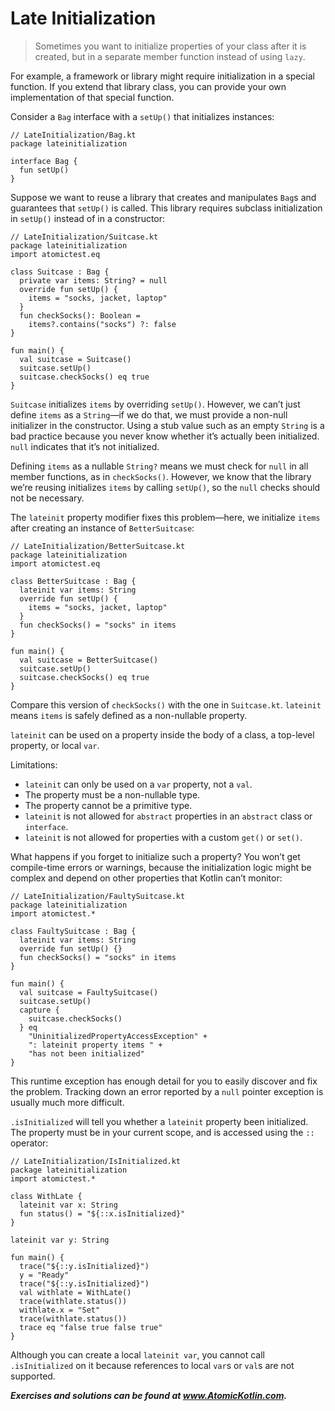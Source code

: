 # Late Initialization

> Sometimes you want to initialize properties of your class after it is created, but in a separate member function instead of using `lazy`.

For example, a framework or library might require initialization in a special function. If you extend that library class, you can provide your own implementation of that special function.

Consider a `Bag` interface with a `setUp()` that initializes instances:

```
// LateInitialization/Bag.kt
package lateinitialization

interface Bag {
  fun setUp()
}
```

Suppose we want to reuse a library that creates and manipulates `Bag`s and guarantees that `setUp()` is called. This library requires subclass initialization in `setUp()` instead of in a constructor:

```
// LateInitialization/Suitcase.kt
package lateinitialization
import atomictest.eq

class Suitcase : Bag {
  private var items: String? = null
  override fun setUp() {
    items = "socks, jacket, laptop"
  }
  fun checkSocks(): Boolean =
    items?.contains("socks") ?: false
}

fun main() {
  val suitcase = Suitcase()
  suitcase.setUp()
  suitcase.checkSocks() eq true
}
```

`Suitcase` initializes `items` by overriding `setUp()`. However, we can’t just define `items` as a `String`—if we do that, we must provide a non-null initializer in the constructor. Using a stub value such as an empty `String` is a bad practice because you never know whether it’s actually been initialized. `null` indicates that it’s not initialized.

Defining `items` as a nullable `String?` means we must check for `null` in all member functions, as in `checkSocks()`. However, we know that the library we’re reusing initializes `items` by calling `setUp()`, so the `null` checks should not be necessary.

The `lateinit` property modifier fixes this problem—here, we initialize `items` after creating an instance of `BetterSuitcase`:

```
// LateInitialization/BetterSuitcase.kt
package lateinitialization
import atomictest.eq

class BetterSuitcase : Bag {
  lateinit var items: String
  override fun setUp() {
    items = "socks, jacket, laptop"
  }
  fun checkSocks() = "socks" in items
}

fun main() {
  val suitcase = BetterSuitcase()
  suitcase.setUp()
  suitcase.checkSocks() eq true
}
```

Compare this version of `checkSocks()` with the one in `Suitcase.kt`. `lateinit` means `items` is safely defined as a non-nullable property.

`lateinit` can be used on a property inside the body of a class, a top-level property, or local `var`.

Limitations:

- `lateinit` can only be used on a `var` property, not a `val`.
- The property must be a non-nullable type.
- The property cannot be a primitive type.
- `lateinit` is not allowed for `abstract` properties in an `abstract` class or `interface`.
- `lateinit` is not allowed for properties with a custom `get()` or `set()`.

What happens if you forget to initialize such a property? You won’t get compile-time errors or warnings, because the initialization logic might be complex and depend on other properties that Kotlin can’t monitor:

```
// LateInitialization/FaultySuitcase.kt
package lateinitialization
import atomictest.*

class FaultySuitcase : Bag {
  lateinit var items: String
  override fun setUp() {}
  fun checkSocks() = "socks" in items
}

fun main() {
  val suitcase = FaultySuitcase()
  suitcase.setUp()
  capture {
    suitcase.checkSocks()
  } eq
    "UninitializedPropertyAccessException" +
    ": lateinit property items " +
    "has not been initialized"
}
```

This runtime exception has enough detail for you to easily discover and fix the problem. Tracking down an error reported by a `null` pointer exception is usually much more difficult.

`.isInitialized` will tell you whether a `lateinit` property been initialized. The property must be in your current scope, and is accessed using the `::` operator:

```
// LateInitialization/IsInitialized.kt
package lateinitialization
import atomictest.*

class WithLate {
  lateinit var x: String
  fun status() = "${::x.isInitialized}"
}

lateinit var y: String

fun main() {
  trace("${::y.isInitialized}")
  y = "Ready"
  trace("${::y.isInitialized}")
  val withlate = WithLate()
  trace(withlate.status())
  withlate.x = "Set"
  trace(withlate.status())
  trace eq "false true false true"
}
```

Although you can create a local `lateinit var`, you cannot call `.isInitialized` on it because references to local `var`s or `val`s are not supported.

***Exercises and solutions can be found at www.AtomicKotlin.com.***